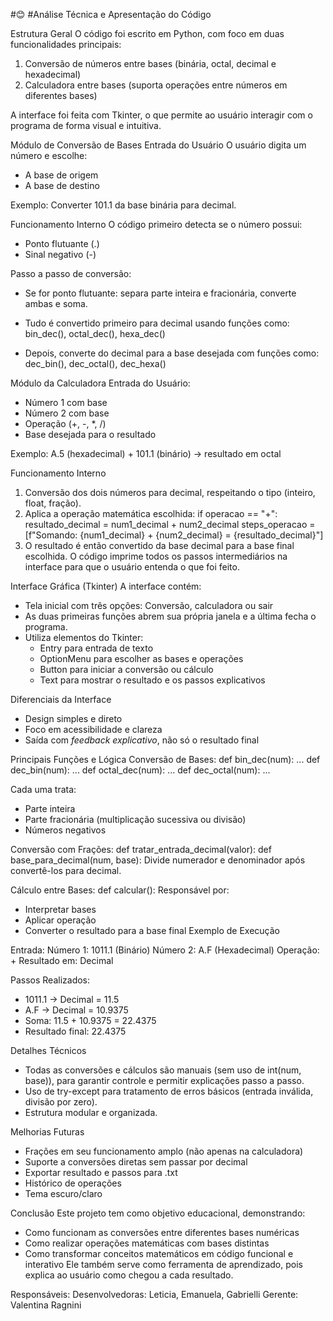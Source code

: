 #😊
#Análise Técnica e Apresentação do Código

 Estrutura Geral
O código foi escrito em Python, com foco em duas funcionalidades principais:
1. Conversão de números entre bases (binária, octal, decimal e hexadecimal)  
2. Calculadora entre bases (suporta operações entre números em diferentes bases)

A interface foi feita com Tkinter, o que permite ao usuário interagir com o programa de forma visual e intuitiva.

 Módulo de Conversão de Bases
Entrada do Usuário
O usuário digita um número e escolhe:
- A base de origem
- A base de destino

 Exemplo: Converter 101.1 da base binária para decimal.

 Funcionamento Interno
O código primeiro detecta se o número possui:
- Ponto flutuante (.)
- Sinal negativo (-)

 Passo a passo de conversão:
- Se for ponto flutuante: separa parte inteira e fracionária, converte ambas e soma.


- Tudo é convertido primeiro para decimal usando funções como:
bin_dec(), octal_dec(), hexa_dec()
- Depois, converte do decimal para a base desejada com funções como:
dec_bin(), dec_octal(), dec_hexa()

 Módulo da Calculadora
Entrada do Usuário:
- Número 1 com base
- Número 2 com base
- Operação (+, -, *, /)
- Base desejada para o resultado

 Exemplo: A.5 (hexadecimal) + 101.1 (binário) → resultado em octal

 Funcionamento Interno
1. Conversão dos dois números para decimal, respeitando o tipo (inteiro, float, fração).
2. Aplica a operação matemática escolhida:
        if operacao == "+":
            resultado_decimal = num1_decimal + num2_decimal
            steps_operacao = [f"Somando: {num1_decimal} + {num2_decimal} = {resultado_decimal}"]
3. O resultado é então convertido da base decimal para a base final escolhida.
O código imprime todos os passos intermediários na interface para que o usuário entenda o que foi feito.

 Interface Gráfica (Tkinter)
A interface contém:
- Tela inicial com três opções: Conversão, calculadora ou sair
- As duas primeiras funções abrem sua própria janela e a última fecha o programa.
- Utiliza elementos do Tkinter:
  - Entry para entrada de texto
  - OptionMenu para escolher as bases e operações
  - Button para iniciar a conversão ou cálculo
  - Text para mostrar o resultado e os passos explicativos

Diferenciais da Interface
- Design simples e direto
- Foco em acessibilidade e clareza
- Saída com *feedback explicativo*, não só o resultado final

 Principais Funções e Lógica
Conversão de Bases:
def bin_dec(num): ...
def dec_bin(num): ...
def octal_dec(num): ...
def dec_octal(num): ...

Cada uma trata:
- Parte inteira
- Parte fracionária (multiplicação sucessiva ou divisão)
- Números negativos

Conversão com Frações:
def tratar_entrada_decimal(valor):
def base_para_decimal(num, base):
Divide numerador e denominador após convertê-los para decimal.

 Cálculo entre Bases:
def calcular(): 
Responsável por:
- Interpretar bases
- Aplicar operação
- Converter o resultado para a base final
 Exemplo de Execução

Entrada:
Número 1: 1011.1  (Binário)
Número 2: A.F     (Hexadecimal)
Operação: +
Resultado em: Decimal

Passos Realizados:
- 1011.1 → Decimal = 11.5
- A.F → Decimal = 10.9375
- Soma: 11.5 + 10.9375 = 22.4375
- Resultado final: 22.4375

 Detalhes Técnicos
- Todas as conversões e cálculos são manuais (sem uso de int(num, base)), para garantir controle e permitir explicações passo a passo.
- Uso de try-except para tratamento de erros básicos (entrada inválida, divisão por zero).
- Estrutura modular e organizada.

Melhorias Futuras
- Frações em seu funcionamento amplo (não apenas na calculadora)
- Suporte a conversões diretas sem passar por decimal
- Exportar resultado e passos para .txt
- Histórico de operações
- Tema escuro/claro


Conclusão
Este projeto tem como objetivo educacional, demonstrando:
- Como funcionam as conversões entre diferentes bases numéricas
- Como realizar operações matemáticas com bases distintas
- Como transformar conceitos matemáticos em código funcional e interativo
Ele também serve como ferramenta de aprendizado, pois explica ao usuário como chegou a cada resultado.


Responsáveis:
Desenvolvedoras: Leticia, Emanuela, Gabrielli
Gerente: Valentina Ragnini
